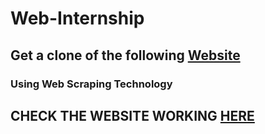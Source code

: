 # Web-Internship

## Get a clone of the following [Website](https://www.scentsamples.uk.com/)
### Using Web Scraping Technology

## CHECK THE WEBSITE WORKING [HERE](https://neovantium.com/Web-Internship/)
